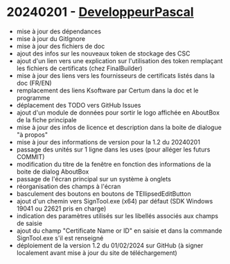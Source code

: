 # 20240201 - [DeveloppeurPascal](https://github.com/DeveloppeurPascal)

* mise à jour des dépendances
* mise à jour du GitIgnore
* mise à jour des fichiers de doc
* ajout des infos sur les nouveaux token de stockage des CSC
* ajout d'un lien vers une explication sur l'utilisation des token remplaçant les fichiers de certificats (chez FinalBuilder)
* mise à jour des liens vers les fournisseurs de certificats listés dans la doc (FR/EN)
* remplacement des liens Ksoftware par Certum dans la doc et le programme
* déplacement des TODO vers GitHub Issues
* ajout d'un module de données pour sortir le logo affichée en AboutBox de la fiche principale
* mise à jour des infos de licence et description dans la boite de dialogue "à propos"
* mise à jour des informations de version pour la 1.2 du 20240201
* passage des unités sur 1 ligne dans les uses (pour alléger les futurs COMMIT)
* modification du titre de la fenêtre en fonction des informations de la boite de dialog AboutBox
* passage de l'écran principal sur un système à onglets
* réorganisation des champs à l'écran
* basculement des boutons en boutons de TEllipsedEditButton
* ajout d'un chemin vers SignTool.exe (x64) par défaut (SDK Windows 19041 ou 22621 pris en charge)
* indication des paramètres utilisés sur les libellés associés aux champs de saisie
* ajout du champ "Certificate Name or ID" en saisie et dans la commande SignTool.exe s'il est renseigné
* déploiement de la version 1.2 du 01/02/2024 sur GitHub (à signer localement avant mise à jour du site de téléchargement)
